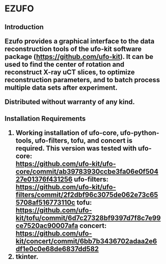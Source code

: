 <h1> EZUFO 

<h2> Introduction 
  
Ezufo provides a graphical interface to the data reconstruction tools of 
the ufo-kit software package (https://github.com/ufo-kit). 
It can be used to find the center of rotation and reconstruct 
X-ray uCT slices, to optimize reconstruction parameters, 
and to batch process multiple data sets after experiment.

Distributed without warranty of any kind.
  
<h2> Installation Requirements 
  
1. Working installation of ufo-core, ufo-python-tools, ufo-filters, 
tofu, and concert is required. This version was tested with
ufo-core:  
https://github.com/ufo-kit/ufo-core/commit/ab39783930ccbe3fa06e0f50427e01376f431256
ufo-filters:
https://github.com/ufo-kit/ufo-filters/commit/2f2dbf96c3075de062e73c655708af516773110c
tofu:
https://github.com/ufo-kit/tofu/commit/6d7c27328bf9397d7f8c7e99ce7520ac90007afa
concert:
https://github.com/ufo-kit/concert/commit/6bb7b3436702adaa2e6df1e0c0e68de6837dd582
2. tkinter.
